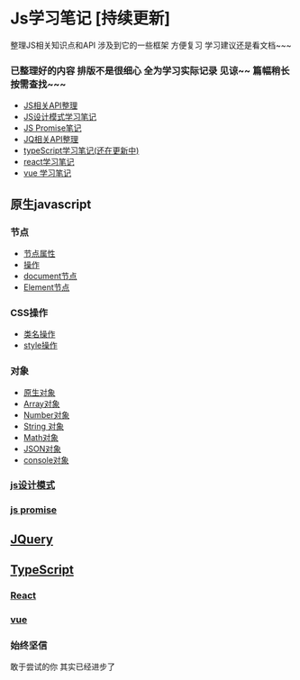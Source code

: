 # Js学习笔记 [持续更新]
 整理JS相关知识点和API 涉及到它的一些框架 方便复习 学习建议还是看文档~~~  

### 已整理好的内容  排版不是很细心 全为学习实际记录 见谅~~ 篇幅稍长 按需查找~~~
* <a href="#">JS相关API整理</a>
* <a href="#">JS设计模式学习笔记</a>
* <a href="#">JS Promise笔记</a>
* <a href="#">JQ相关API整理</a>
* <a href="#">typeScript学习笔记(还在更新中)</a>
* <a href="#">react学习笔记</a>
* <a href="#">vue 学习笔记</a>

## 原生javascript

### 节点
* [节点属性](jiedian.md)
* [操作](j_caozuo.md)
* [document节点](document.md)
* [Element节点](element.md)

### CSS操作
* [类名操作](style-name.md)
* [style操作](style.md)

### 对象
* [原生对象](obj.md)
* [Array对象](arr.md)
* [Number对象](number.md)
* [String 对象](string.md)
* [Math对象](math.md)
* [JSON对象](json.md)
* [console对象](console.md)

### [js设计模式](./docjsdesign.js)


### [js promise](./doc/promise.js)


## [JQuery](./doc/jq.js)


## [TypeScript](./doc/ts.js) 

### [React](./doc/react.js)


### [vue](./doc/vue.js)



### 始终坚信
敢于尝试的你 其实已经进步了
